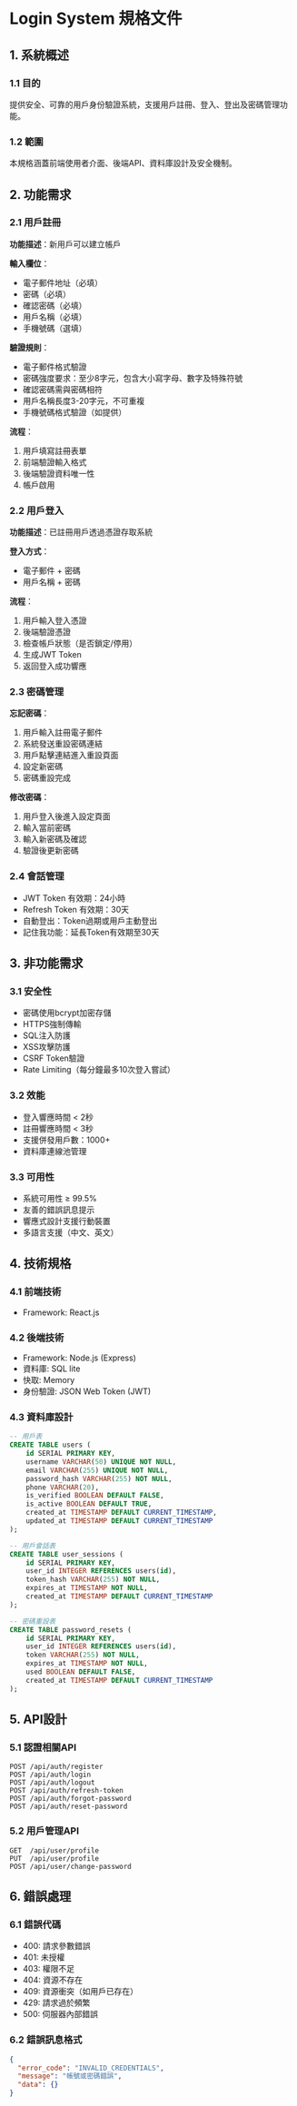 # Login System 規格文件

## 1. 系統概述

### 1.1 目的

提供安全、可靠的用戶身份驗證系統，支援用戶註冊、登入、登出及密碼管理功能。

### 1.2 範圍

本規格涵蓋前端使用者介面、後端API、資料庫設計及安全機制。

## 2. 功能需求

### 2.1 用戶註冊

**功能描述**：新用戶可以建立帳戶

**輸入欄位**：

- 電子郵件地址（必填）
- 密碼（必填）
- 確認密碼（必填）
- 用戶名稱（必填）
- 手機號碼（選填）

**驗證規則**：

- 電子郵件格式驗證
- 密碼強度要求：至少8字元，包含大小寫字母、數字及特殊符號
- 確認密碼需與密碼相符
- 用戶名稱長度3-20字元，不可重複
- 手機號碼格式驗證（如提供）

**流程**：

1. 用戶填寫註冊表單
2. 前端驗證輸入格式
3. 後端驗證資料唯一性
4. 帳戶啟用

### 2.2 用戶登入

**功能描述**：已註冊用戶透過憑證存取系統

**登入方式**：

- 電子郵件 + 密碼
- 用戶名稱 + 密碼

**流程**：

1. 用戶輸入登入憑證
2. 後端驗證憑證
3. 檢查帳戶狀態（是否鎖定/停用）
4. 生成JWT Token
5. 返回登入成功響應

### 2.3 密碼管理

**忘記密碼**：

1. 用戶輸入註冊電子郵件
2. 系統發送重設密碼連結
3. 用戶點擊連結進入重設頁面
4. 設定新密碼
5. 密碼重設完成

**修改密碼**：

1. 用戶登入後進入設定頁面
2. 輸入當前密碼
3. 輸入新密碼及確認
4. 驗證後更新密碼

### 2.4 會話管理

- JWT Token 有效期：24小時
- Refresh Token 有效期：30天
- 自動登出：Token過期或用戶主動登出
- 記住我功能：延長Token有效期至30天

## 3. 非功能需求

### 3.1 安全性

- 密碼使用bcrypt加密存儲
- HTTPS強制傳輸
- SQL注入防護
- XSS攻擊防護
- CSRF Token驗證
- Rate Limiting（每分鐘最多10次登入嘗試）

### 3.2 效能

- 登入響應時間 < 2秒
- 註冊響應時間 < 3秒
- 支援併發用戶數：1000+
- 資料庫連線池管理

### 3.3 可用性

- 系統可用性 ≥ 99.5%
- 友善的錯誤訊息提示
- 響應式設計支援行動裝置
- 多語言支援（中文、英文）

## 4. 技術規格

### 4.1 前端技術

- Framework: React.js

### 4.2 後端技術

- Framework: Node.js (Express)
- 資料庫: SQL lite
- 快取: Memory
- 身份驗證: JSON Web Token (JWT)

### 4.3 資料庫設計

```sql
-- 用戶表
CREATE TABLE users (
    id SERIAL PRIMARY KEY,
    username VARCHAR(50) UNIQUE NOT NULL,
    email VARCHAR(255) UNIQUE NOT NULL,
    password_hash VARCHAR(255) NOT NULL,
    phone VARCHAR(20),
    is_verified BOOLEAN DEFAULT FALSE,
    is_active BOOLEAN DEFAULT TRUE,
    created_at TIMESTAMP DEFAULT CURRENT_TIMESTAMP,
    updated_at TIMESTAMP DEFAULT CURRENT_TIMESTAMP
);

-- 用戶會話表
CREATE TABLE user_sessions (
    id SERIAL PRIMARY KEY,
    user_id INTEGER REFERENCES users(id),
    token_hash VARCHAR(255) NOT NULL,
    expires_at TIMESTAMP NOT NULL,
    created_at TIMESTAMP DEFAULT CURRENT_TIMESTAMP
);

-- 密碼重設表
CREATE TABLE password_resets (
    id SERIAL PRIMARY KEY,
    user_id INTEGER REFERENCES users(id),
    token VARCHAR(255) NOT NULL,
    expires_at TIMESTAMP NOT NULL,
    used BOOLEAN DEFAULT FALSE,
    created_at TIMESTAMP DEFAULT CURRENT_TIMESTAMP
);
```

## 5. API設計

### 5.1 認證相關API

```
POST /api/auth/register
POST /api/auth/login
POST /api/auth/logout
POST /api/auth/refresh-token
POST /api/auth/forgot-password
POST /api/auth/reset-password
```

### 5.2 用戶管理API

```
GET  /api/user/profile
PUT  /api/user/profile
POST /api/user/change-password
```

## 6. 錯誤處理

### 6.1 錯誤代碼

- 400: 請求參數錯誤
- 401: 未授權
- 403: 權限不足
- 404: 資源不存在
- 409: 資源衝突（如用戶已存在）
- 429: 請求過於頻繁
- 500: 伺服器內部錯誤

### 6.2 錯誤訊息格式

```json
{
  "error_code": "INVALID_CREDENTIALS",
  "message": "帳號或密碼錯誤",
  "data": {}
}
```
